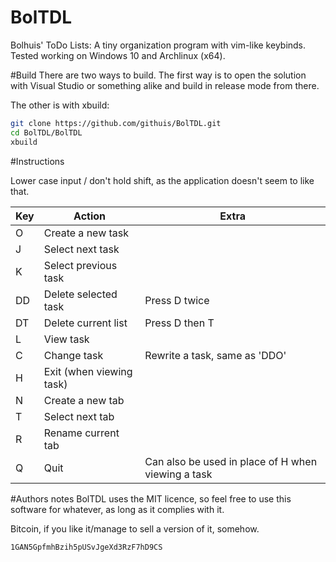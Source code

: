 # BolTDL
Bolhuis' ToDo Lists: A tiny organization program with vim-like keybinds.
Tested working on Windows 10 and Archlinux (x64).

#Build
There are two ways to build. The first way is to open the solution with Visual Studio or something alike and build in release mode from there.

The other is with xbuild:
```bash
git clone https://github.com/githuis/BolTDL.git
cd BolTDL/BolTDL
xbuild
```
#Instructions

Lower case input / don't hold shift, as the application doesn't seem to like that.

| Key 	| Action                   	| Extra                                              	|
|-----	|--------------------------	|----------------------------------------------------	|
| O   	| Create a new task        	|                                                    	|
| J   	| Select next task         	|                                                    	|
| K   	| Select previous task     	|                                                    	|
| DD  	| Delete selected task     	| Press D twice                                      	|
| DT 	| Delete current list       | Press D then T                                        |
| L   	| View task                	|                                                    	|
| C   	| Change task               | Rewrite a task, same as 'DDO'                     	|
| H   	| Exit (when viewing task) 	|                                                    	|
| N   	| Create a new tab      	|                                                    	|
| T   	| Select next tab       	|                                                    	|
| R   	| Rename current tab     	|                                                    	|
| Q   	| Quit                     	| Can also be used in place of H when viewing a task 	|


#Authors notes
BolTDL uses the MIT licence, so feel free to use this software for whatever, as long as it complies with it.

Bitcoin, if you like it/manage to sell a version of it, somehow.
```bash
1GAN5GpfmhBzih5pUSvJgeXd3RzF7hD9CS
```
